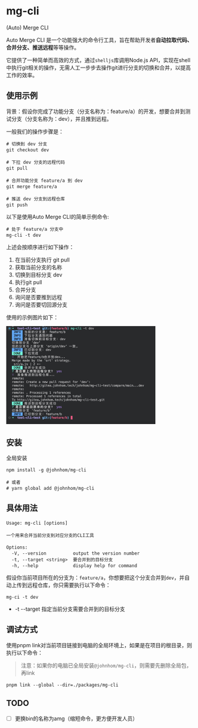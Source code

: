 # mg-cli

(Auto) Merge CLI

Auto Merge CLI 是一个功能强大的命令行工具，旨在帮助开发者**自动拉取代码、合并分支、推送远程**等等操作。

它提供了一种简单而高效的方式，通过`shelljs`库调用Node.js API，实现在shell中执行git相关的操作，无需人工一步步去操作git进行分支的切换和合并，以提高工作的效率。

## 使用示例

背景：假设你完成了功能分支（分支名称为：feature/a）的开发，想要合并到测试分支（分支名称为：dev），并且推到远程。

一般我们的操作步骤是：

```
# 切换到 dev 分支
git checkout dev

# 下拉 dev 分支的远程代码
git pull

# 合并功能分支 feature/a 到 dev
git merge feature/a

# 推送 dev 分支到远程仓库
git push
```

以下是使用Auto Merge CLI的简单示例命令:

```
# 处于 feature/a 分支中
mg-cli -t dev
```

上述会按顺序进行如下操作：

1. 在当前分支执行 git pull
2. 获取当前分支的名称
3. 切换到目标分支 dev
4. 执行git pull
5. 合并分支
6. 询问是否要推到远程
7. 询问是否要切回源分支

使用的示例图片如下：

<img src="https://github.com/johnhom1024/tool-cli/raw/main/packages/mg-cli/assets/demo1.jpg" width="400">

## 安装

全局安装

```
npm install -g @johnhom/mg-cli

# 或者
# yarn global add @johnhom/mg-cli
```

## 具体用法

```
Usage: mg-cli [options]

一个用来合并当前分支到对应分支的CLI工具

Options:
  -V, --version          output the version number
  -t, --target <string>  要合并到的目标分支
  -h, --help             display help for command
```

假设你当前项目所在的分支为：`feature/a`，你想要把这个分支合并到`dev`，并自动上传到远程仓库，你只需要执行以下命令：

```
mg-ci -t dev
```

* -t --target 指定当前分支需要合并到的目标分支

## 调试方式

使用pnpm link对当前项目链接到电脑的全局环境上，如果是在项目的根目录，则执行以下命令：

> 注意：如果你的电脑已全局安装`@johnhom/mg-cli`，则需要先删除全局包，再link

```
pnpm link --global --dir=./packages/mg-cli
```

## TODO

- [ ] 更换bin的名称为amg（缩短命令，更方便开发人员）